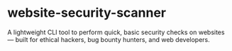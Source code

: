 # website-security-scanner
A lightweight CLI tool to perform quick, basic security checks on websites — built for ethical hackers, bug bounty hunters, and web developers.

